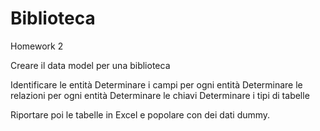 # Biblioteca
Homework 2

Creare il data model per una biblioteca

Identificare le entità
Determinare i campi per ogni entità
Determinare le relazioni per ogni entità
Determinare le chiavi
Determinare i tipi di tabelle
 

Riportare poi le tabelle in Excel e popolare con dei dati dummy.
